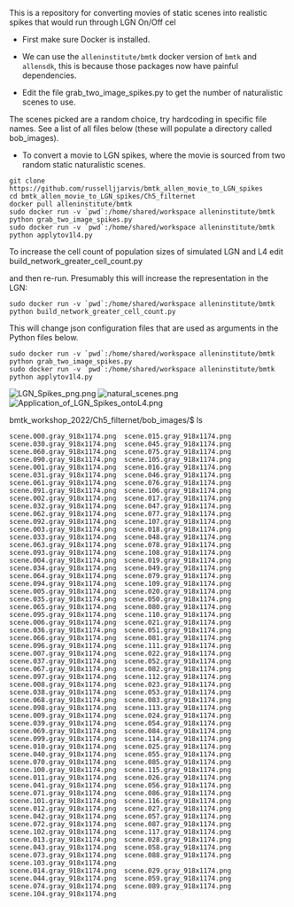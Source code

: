 This is a repository for converting movies of static scenes into realistic spikes that would run through LGN On/Off cel

* First make sure Docker is installed.

* We can use the `alleninstitute/bmtk` docker version of `bmtk` and `allensdk`, this is because those packages now have painful dependencies.

* Edit the file grab_two_image_spikes.py to get the number of naturalistic scenes to use.

The scenes picked are a random choice, try hardcoding in specific file names. See a list of all files below (these will populate a directory called bob_images).

* To convert a movie to LGN spikes, where the movie is sourced from two random static naturalistic scenes.
```
git clone https://github.com/russelljjarvis/bmtk_allen_movie_to_LGN_spikes
cd bmtk_allen_movie_to_LGN_spikes/Ch5_filternet
docker pull alleninstitute/bmtk
sudo docker run -v `pwd`:/home/shared/workspace alleninstitute/bmtk python grab_two_image_spikes.py
sudo docker run -v `pwd`:/home/shared/workspace alleninstitute/bmtk python applytov1l4.py
```

To increase the cell count of population sizes of simulated LGN and L4 edit build_network_greater_cell_count.py

and then re-run. Presumably this will increase the representation in the LGN:
```
sudo docker run -v `pwd`:/home/shared/workspace alleninstitute/bmtk python build_network_greater_cell_count.py
```

This will change json configuration files that are used as arguments in the Python files below.

```
sudo docker run -v `pwd`:/home/shared/workspace alleninstitute/bmtk python grab_two_image_spikes.py
sudo docker run -v `pwd`:/home/shared/workspace alleninstitute/bmtk python applytov1l4.py

```

![LGN_Spikes_png.png](LGN_Spikes_png.png)
![natural_scenes.png](natural_scenes.png)
![Application_of_LGN_Spikes_ontoL4.png](Application_of_LGN_Spikes_ontoL4.png)




bmtk_workshop_2022/Ch5_filternet/bob_images/$ ls
```
scene.000.gray_918x1174.png  scene.015.gray_918x1174.png  scene.030.gray_918x1174.png  scene.045.gray_918x1174.png  scene.060.gray_918x1174.png  scene.075.gray_918x1174.png  scene.090.gray_918x1174.png  scene.105.gray_918x1174.png
scene.001.gray_918x1174.png  scene.016.gray_918x1174.png  scene.031.gray_918x1174.png  scene.046.gray_918x1174.png  scene.061.gray_918x1174.png  scene.076.gray_918x1174.png  scene.091.gray_918x1174.png  scene.106.gray_918x1174.png
scene.002.gray_918x1174.png  scene.017.gray_918x1174.png  scene.032.gray_918x1174.png  scene.047.gray_918x1174.png  scene.062.gray_918x1174.png  scene.077.gray_918x1174.png  scene.092.gray_918x1174.png  scene.107.gray_918x1174.png
scene.003.gray_918x1174.png  scene.018.gray_918x1174.png  scene.033.gray_918x1174.png  scene.048.gray_918x1174.png  scene.063.gray_918x1174.png  scene.078.gray_918x1174.png  scene.093.gray_918x1174.png  scene.108.gray_918x1174.png
scene.004.gray_918x1174.png  scene.019.gray_918x1174.png  scene.034.gray_918x1174.png  scene.049.gray_918x1174.png  scene.064.gray_918x1174.png  scene.079.gray_918x1174.png  scene.094.gray_918x1174.png  scene.109.gray_918x1174.png
scene.005.gray_918x1174.png  scene.020.gray_918x1174.png  scene.035.gray_918x1174.png  scene.050.gray_918x1174.png  scene.065.gray_918x1174.png  scene.080.gray_918x1174.png  scene.095.gray_918x1174.png  scene.110.gray_918x1174.png
scene.006.gray_918x1174.png  scene.021.gray_918x1174.png  scene.036.gray_918x1174.png  scene.051.gray_918x1174.png  scene.066.gray_918x1174.png  scene.081.gray_918x1174.png  scene.096.gray_918x1174.png  scene.111.gray_918x1174.png
scene.007.gray_918x1174.png  scene.022.gray_918x1174.png  scene.037.gray_918x1174.png  scene.052.gray_918x1174.png  scene.067.gray_918x1174.png  scene.082.gray_918x1174.png  scene.097.gray_918x1174.png  scene.112.gray_918x1174.png
scene.008.gray_918x1174.png  scene.023.gray_918x1174.png  scene.038.gray_918x1174.png  scene.053.gray_918x1174.png  scene.068.gray_918x1174.png  scene.083.gray_918x1174.png  scene.098.gray_918x1174.png  scene.113.gray_918x1174.png
scene.009.gray_918x1174.png  scene.024.gray_918x1174.png  scene.039.gray_918x1174.png  scene.054.gray_918x1174.png  scene.069.gray_918x1174.png  scene.084.gray_918x1174.png  scene.099.gray_918x1174.png  scene.114.gray_918x1174.png
scene.010.gray_918x1174.png  scene.025.gray_918x1174.png  scene.040.gray_918x1174.png  scene.055.gray_918x1174.png  scene.070.gray_918x1174.png  scene.085.gray_918x1174.png  scene.100.gray_918x1174.png  scene.115.gray_918x1174.png
scene.011.gray_918x1174.png  scene.026.gray_918x1174.png  scene.041.gray_918x1174.png  scene.056.gray_918x1174.png  scene.071.gray_918x1174.png  scene.086.gray_918x1174.png  scene.101.gray_918x1174.png  scene.116.gray_918x1174.png
scene.012.gray_918x1174.png  scene.027.gray_918x1174.png  scene.042.gray_918x1174.png  scene.057.gray_918x1174.png  scene.072.gray_918x1174.png  scene.087.gray_918x1174.png  scene.102.gray_918x1174.png  scene.117.gray_918x1174.png
scene.013.gray_918x1174.png  scene.028.gray_918x1174.png  scene.043.gray_918x1174.png  scene.058.gray_918x1174.png  scene.073.gray_918x1174.png  scene.088.gray_918x1174.png  scene.103.gray_918x1174.png
scene.014.gray_918x1174.png  scene.029.gray_918x1174.png  scene.044.gray_918x1174.png  scene.059.gray_918x1174.png  scene.074.gray_918x1174.png  scene.089.gray_918x1174.png  scene.104.gray_918x1174.png
```
